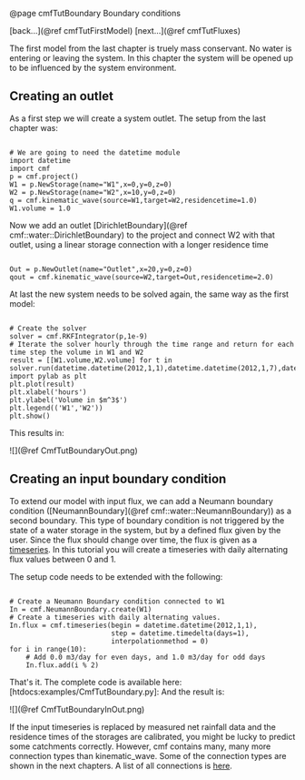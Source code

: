 @page cmfTutBoundary Boundary conditions

 [back...](@ref cmfTutFirstModel)
[next...](@ref cmfTutFluxes)


The first model from the last chapter is truely mass conservant. No
water is entering or leaving the system. In this chapter the system will
be opened up to be influenced by the system environment.

## Creating an outlet

As a first step we will create a system outlet. The setup from the last
chapter was:

~~~~~~~~~~~~~{.py}

# We are going to need the datetime module
import datetime
import cmf
p = cmf.project()
W1 = p.NewStorage(name="W1",x=0,y=0,z=0)
W2 = p.NewStorage(name="W2",x=10,y=0,z=0)
q = cmf.kinematic_wave(source=W1,target=W2,residencetime=1.0)
W1.volume = 1.0
~~~~~~~~~~~~~

Now we add an outlet
[DirichletBoundary](@ref cmf::water::DirichletBoundary) to the project
and connect W2 with that outlet, using a linear storage connection with
a longer residence time

~~~~~~~~~~~~~{.py}

Out = p.NewOutlet(name="Outlet",x=20,y=0,z=0)
qout = cmf.kinematic_wave(source=W2,target=Out,residencetime=2.0)
~~~~~~~~~~~~~

At last the new system needs to be solved again, the same way as the
first model:

~~~~~~~~~~~~~{.py}

# Create the solver
solver = cmf.RKFIntegrator(p,1e-9)
# Iterate the solver hourly through the time range and return for each time step the volume in W1 and W2
result = [[W1.volume,W2.volume] for t in solver.run(datetime.datetime(2012,1,1),datetime.datetime(2012,1,7),datetime.timedelta(hours=1))]
import pylab as plt
plt.plot(result)
plt.xlabel('hours')
plt.ylabel('Volume in $m^3$')
plt.legend(('W1','W2'))
plt.show()
~~~~~~~~~~~~~

This results in:

![](@ref CmfTutBoundaryOut.png)

## Creating an input boundary condition

To extend our model with input flux, we can add a Neumann boundary
condition ([NeumannBoundary](@ref cmf::water::NeumannBoundary)) as a
second boundary. This type of boundary condition is not triggered by the
state of a water storage in the system, but by a defined flux given by
the user. Since the flux should change over time, the flux is given as a
[timeseries](wiki:CmfTutSpaceTime#Timeseries). In this tutorial you will
create a timeseries with daily alternating flux values between 0 and 1.

The setup code needs to be extended with the following:

~~~~~~~~~~~~~{.py}

# Create a Neumann Boundary condition connected to W1
In = cmf.NeumannBoundary.create(W1)
# Create a timeseries with daily alternating values.
In.flux = cmf.timeseries(begin = datetime.datetime(2012,1,1), 
                         step = datetime.timedelta(days=1), 
                         interpolationmethod = 0)
for i in range(10):
    # Add 0.0 m3/day for even days, and 1.0 m3/day for odd days
    In.flux.add(i % 2)
~~~~~~~~~~~~~

That's it. The complete code is available here:
\[htdocs:examples/CmfTutBoundary.py\]: And the result is:

![](@ref CmfTutBoundaryInOut.png)

If the input timeseries is replaced by measured net rainfall data and
the residence times of the storages are calibrated, you might be lucky
to predict some catchments correctly. However, cmf contains many, many
more connection types than kinematic_wave. Some of the connection types
are shown in the next chapters. A list of all connections is
[here](htdocs:doxygen/group__connections.html).


